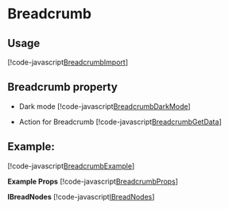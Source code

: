 # Breadcrumb

## Usage

[!code-javascript[BreadcrumbImport](../../src/App.tsx?name=BreadcrumbImport)]

## Breadcrumb property

- Dark mode
  [!code-javascript[BreadcrumbDarkMode](../../src/Dependencies/Breadcrumb/examples/Breadcrumb.tsx?name=BreadcrumbDarkMode)]

- Action for Breadcrumb
  [!code-javascript[BreadcrumbGetData](../../src/Dependencies/Breadcrumb/examples/Breadcrumb.tsx?name=BreadcrumbGetData)]

## Example:

[!code-javascript[BreadcrumbExample](../../src/Dependencies/Breadcrumb/examples/Breadcrumb.tsx?name=BreadcrumbExample)]

**Example Props**
[!code-javascript[BreadcrumbProps](../../src/Dependencies/Breadcrumb/BreadcrumbStyle.ts?name=BreadcrumbProps)]

**IBreadNodes**
[!code-javascript[IBreadNodes](../../src/Dependencies/Breadcrumb/BreadcrumbStyle.ts?name=IBreadNodes)]

